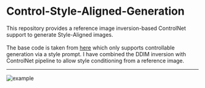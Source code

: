 # Control-Style-Aligned-Generation

This repository provides a reference image inversion-based ControlNet support to generate Style-Aligned images.
<br>
<br>
The base code is taken from [here](https://github.com/google/style-aligned) which only supports controllable generation via a style prompt. I have combined the DDIM inversion with ControlNet pipeline to allow style conditioning from a reference image.

---

![example](https://raw.githubusercontent.com/AstitvaSri/Control-Style-Aligned-Generation/c8487138fd9fcd795cd0b285bb7200eceeb00ba0/examples/example.svg)
